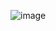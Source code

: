 
![image](https://user-images.githubusercontent.com/104687767/166160795-e38ba7a7-552a-424b-b894-3acc4d18127a.png)
